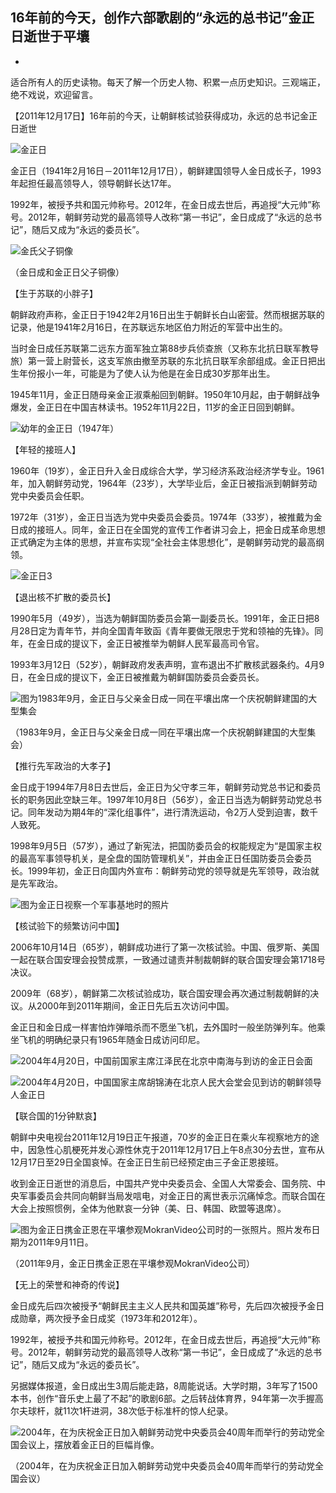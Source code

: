 ## 16年前的今天，创作六部歌剧的“永远的总书记”金正日逝世于平壤

- ​

适合所有人的历史读物。每天了解一个历史人物、积累一点历史知识。三观端正，绝不戏说，欢迎留言。  

【2011年12月17日】16年前的今天，让朝鲜核试验获得成功，永远的总书记金正日逝世

![金正日](金正日.jpg)

金正日（1941年2月16日－2011年12月17日），朝鲜建国领导人金日成长子，1993年起担任最高领导人，领导朝鲜长达17年。

1992年，被授予共和国元帅称号。2012年，在金日成去世后，再追授“大元帅”称号。2012年，朝鲜劳动党的最高领导人改称“第一书记”，金日成成了“永远的总书记”，随后又成为“永远的委员长”。

![金氏父子铜像](金氏父子铜像.JPG)

（金日成和金正日父子铜像）

【生于苏联的小胖子】

朝鲜政府声称，金正日于1942年2月16日出生于朝鲜长白山密营。然而根据苏联的记录，他是1941年2月16日，在苏联远东地区伯力附近的军营中出生的。

当时金日成任苏联第二远东方面军独立第88步兵侦查旅（又称东北抗日联军教导旅）第一营上尉营长，这支军旅由撤至苏联的东北抗日联军余部组成。金正日把出生年份报小一年，可能是为了使人认为他是在金日成30岁那年出生。

1945年11月，金正日随母亲金正淑乘船回到朝鲜。1950年10月起，由于朝鲜战争爆发，金正日在中国吉林读书。1952年11月22日，11岁的金正日回到朝鲜。

![幼年的金正日（1947年）](幼年的金正日（1947年）.jpg)

【年轻的接班人】

1960年（19岁），金正日升入金日成综合大学，学习经济系政治经济学专业。1961年，加入朝鲜劳动党，1964年（23岁），大学毕业后，金正日被指派到朝鲜劳动党中央委员会任职。

1972年（31岁），金正日当选为党中央委员会委员。1974年（33岁），被推戴为金日成的接班人。同年，金正日在全国党的宣传工作者讲习会上，把金日成革命思想正式确定为主体的思想，并宣布实现“全社会主体思想化”，是朝鲜劳动党的最高纲领。

![金正日3](金正日3.jpeg)

【退出核不扩散的委员长】

1990年5月（49岁），当选为朝鲜国防委员会第一副委员长。1991年，金正日把8月28日定为青年节，并向全国青年致函《青年要做无限忠于党和领袖的先锋》。同年，在金日成的提议下，金正日被推举为朝鲜人民军最高司令官。

1993年3月12日（52岁），朝鲜政府发表声明，宣布退出不扩散核武器条约。4月9日，在金日成的提议下，金正日被推戴为朝鲜国防委员会委员长。

![图为1983年9月，金正日与父亲金日成一同在平壤出席一个庆祝朝鲜建国的大型集会](图为1983年9月，金正日与父亲金日成一同在平壤出席一个庆祝朝鲜建国的大型集会.jpg)

（1983年9月，金正日与父亲金日成一同在平壤出席一个庆祝朝鲜建国的大型集会）

【推行先军政治的大孝子】

金日成于1994年7月8日去世后，金正日为父守孝三年，朝鲜劳动党总书记和委员长的职务因此空缺三年。1997年10月8日（56岁），金正日当选为朝鲜劳动党总书记。同年发动为期4年的“深化组事件”，进行清洗运动，令2万人受到迫害，数千人致死。

1998年9月5日（57岁），通过了新宪法，把国防委员会的权能规定为“是国家主权的最高军事领导机关，是全盘的国防管理机关”，并由金正日任国防委员会委员长。1999年初，金正日向国内外宣布：朝鲜劳动党的领导就是先军领导，政治就是先军政治。

![图为金正日视察一个军事基地时的照片](图为金正日视察一个军事基地时的照片.jpg)

【核试验下的频繁访问中国】

2006年10月14日（65岁），朝鲜成功进行了第一次核试验。中国、俄罗斯、美国一起在联合国安理会投赞成票，一致通过谴责并制裁朝鲜的联合国安理会第1718号决议。

2009年（68岁），朝鲜第二次核试验成功，联合国安理会再次通过制裁朝鲜的决议。从2000年到2011年期间，金正日先后五次访问中国。

金正日和金日成一样害怕炸弹暗杀而不愿坐飞机，去外国时一般坐防弹列车。他乘坐飞机的明确纪录只有1965年随金日成访问印尼。

![2004年4月20日，中国前国家主席江泽民在北京中南海与到访的金正日会面](2004年4月20日，中国前国家主席江泽民在北京中南海与到访的金正日会面.jpg)

![2004年4月20日，中国国家主席胡锦涛在北京人民大会堂会见到访的朝鲜领导人金正日](2004年4月20日，中国国家主席胡锦涛在北京人民大会堂会见到访的朝鲜领导人金正日.jpg)

【联合国的1分钟默哀】

朝鲜中央电视台2011年12月19日正午报道，70岁的金正日在乘火车视察地方的途中，因急性心肌梗死并发心源性休克于2011年12月17日上午8点30分去世，宣布从12月17日至29日全国哀悼。在金正日生前已经预定由三子金正恩接班。

收到金正日逝世的消息后，中国共产党中央委员会、全国人大常委会、国务院、中央军事委员会共同向朝鲜当局发唁电，对金正日的离世表示沉痛悼念。而联合国在大会上按照惯例，全体为他默哀一分钟（美、日、韩国、欧盟等退席）。

![图为金正日携金正恩在平壤参观MokranVideo公司时的一张照片。照片发布日期为2011年9月11日。](图为金正日携金正恩在平壤参观MokranVideo公司时的一张照片。照片发布日期为2011年9月11日。.jpg)

（2011年9月，金正日携金正恩在平壤参观MokranVideo公司）

【无上的荣誉和神奇的传说】

金日成先后四次被授予“朝鲜民主主义人民共和国英雄”称号，先后四次被授予金日成勋章，两次授予金日成奖（1973年和2012年）。

1992年，被授予共和国元帅称号。2012年，在金日成去世后，再追授“大元帅”称号。2012年，朝鲜劳动党的最高领导人改称“第一书记”，金日成成了“永远的总书记”，随后又成为“永远的委员长”。

另据媒体报道，金日成出生3周后能走路，8周能说话。大学时期，3年写了1500本书，创作“音乐史上最了不起”的歌剧6部。之后转战体育界，94年第一次手握高尔夫球杆，就11次1杆进洞，38次低于标准杆的惊人纪录。

![2004年，在为庆祝金正日加入朝鲜劳动党中央委员会40周年而举行的劳动党全国会议上，摆放着金正日的巨幅肖像。](2004年，在为庆祝金正日加入朝鲜劳动党中央委员会40周年而举行的劳动党全国会议上，摆放着金正日的巨幅肖像。.jpg)

（2004年，在为庆祝金正日加入朝鲜劳动党中央委员会40周年而举行的劳动党全国会议）